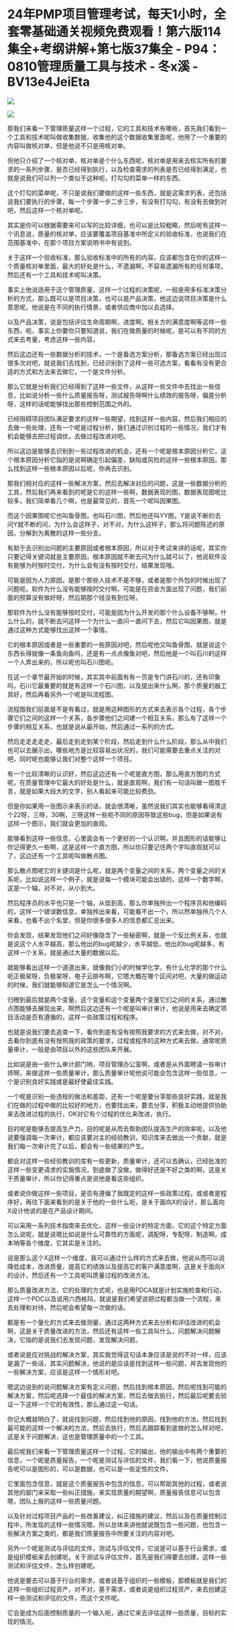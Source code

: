 # 24年PMP项目管理考试，每天1小时，全套零基础通关视频免费观看！第六版114集全+考纲讲解+第七版37集全 - P94：0810管理质量工具与技术 - 冬x溪 - BV13e4JeiEta

![](img/ae3988f4801082fd4322e40e7991d6e1_0.png)

![](img/ae3988f4801082fd4322e40e7991d6e1_1.png)

那我们来看一下管理质量这样一个过程，它的工具和技术有哪些，首先我们看到一个工具和技术呢叫做收集数据，收集他的这个数据收集里面呢，他用了一个重要的内容叫做核对单，但是他说不只是用核对单。

但他只介绍了一个核对单，核对单是个什么东西呢，核对单是用来去核实所有的要求的一系列步骤，是否已经得到执行，以及检查需求的列表是否已经得到满足，也就是说我们可以列一个类似于这种呃，打勾勾的菜单一样的东西。

这个打勾的菜单呢，不只是说我们要做的这样一些东西，就是这需求列表，还包括说我们要执行的步骤，每一个步骤一步二步三步，有没有打勾勾，有没有去做到对吧，然后这样一个核对单呢。

其实是你可以根据需要来可以写的比较详细，也可以是比较粗略，然后呢有这样一个讯息说，质量的核对单，应该要覆盖项目基准中所定义的验收标准，也说我们在范围基准中，在那个项目方案说明书中有说到。

关于这样一个验收标准，那么验收标准中的所有的内容，应该都包含在你的这样一个质量核对单里面，最大的好处是什么，不遗漏啊，不容易遗漏所有的任何事项，然后还有一个工具和技术呢叫决策。

事实上他说适用于这个管理质量，这样一个过程的决策呢，一般是用多标准决策分析的方式，那么既可以是项目决策，也可以是产品决策，他这边说项目决策是什么意思呢，他说是在不同的执行情景，或者供应商中加以去选择。

以及产品决策，说是包括评估生命周期啊，进度啊，相关方的满意度啊等这样一些东西，呃，事实上你要你只要知道说，我们在做质量的时候呢，是可以有不同的方式来去考量，考虑这样一些内容。

然后这边还有一些数据分析的技术，一个是备选方案分析，那备选方案已经出现过很多次对吧，就说我们去找到，已经识别到了这样一些可选方案，看看有没有更合适的方式和方法来去做它，一个是文件分析。

那么它就是分析我们已经得到了这样一些文件，从这样一些文件中去找出一些信息，比如说分析一些什么质量报告呀，测试报告呀啊什么绩效的报告呀，偏差分析呀，这样的话呢能够找出那些控制范围之外的。

已经阻碍项目团队满足要求的这样一些期望，找到这样一些内容，然后我们相应的去做一些处理，还有一个呢是过程分析，我们通过识别过程的一些情况，我们才有机会能够去把过程调优，去做过程改进对吧。

所以这边是能够去识别到一些过程改进的机会，还有一个呢是根本原因分析它，这个根本原因分析它指的是说啊确定引起偏差，缺陷或风险的这样一些根本原因，那么找到这样一些根本原因以后呢，你再去识别。

那我们相对应的这样一些解决方案，然后去解决对应的问题，这是一些数据分析的工具，然后我们再来看到的呢是它的这样一些啊，数据表现的图，数据表现图呢比较多，我们简单看几个啊，也是最常见的，首先一个呢叫因果图。

而这个因果图呢它也叫鱼骨图，也叫石川图，然后他还叫YY图，Y是说不断的去问Y就不断的问，为什么会这样子，对不对，为什么这样子，那么将问题陈述的原因，分解到为离散的这样一些分支。

有助于去识别出问题的主要原因或者根本原因，所以对于考试来讲的话呢，其实你只要记得关键词就是主要原因，根本原因就不断去问为什么就可以了，他说软件没有能够为时按时交付，为什么会有没有按时交付，结果发现哦。

可能是因为人力原因，是那个那些人技术不是不够，或者是那个外包的时候出现了问题呃，软件为什么没有能够按时交付啊，可能是在资金方面出现了问题，我们前面的预算没有做好呀，然后期那个钱没有到位呀。

那软件为什么没有能够按时交付，可能是因为什么开发的那个什么设备不够啊，什么什么的，就不断去问这样一个为什么一直问一直问下去，然后它叫因果图，就是通过这种方式能够找出这样一个事情。

它的根本原因或者是一些重要的一些原因对吧，然后呢他又叫鱼骨图，就是说这个东西长得就像一条鱼向鱼吗，还是有一点点像鱼对吧，然后他是一个叫石川的这样一个人弄出来的，所以呢也叫石川图呃。

在这一个章节最开始的时候，其实其中前面有有一页是专门讲石川的，还有印象吗，石川它最重要的就是有这样一个石川图，以及提出来什么啊，那个质量的器工具好，然后再看另外一个呢是叫流程图。

流程图我们前面是不是有看过，就是用这种图形的方式来去表示各个过程，各个步骤它们之间的这样一个关系，各步骤他们之间建一个相互关系，那么有了这样一个步骤的相互关系，也就是说从最开始，然后通过一系列的方式。

然后走走走走走，最后走到走到某个阶段，然后走到什么什么阶段，那么从中我们也可以去展示出，哪些地方是比较容易出状况的，我们可能需要去重点关注的对吧，同时呢也能够让我们对整个这样一个项目。

有一个比较清晰的认识好，然后这边还有一个呢是直方图，那么用直方图的方式呢，在质量管理中它最大的好处是什么，就是直观啊，我们有一句话叫做一图胜千言，就是如果大段大的文字，别人看起来可能比较费劲。

但是你如果用一张图示来表示的话，就会很清晰，虽然说我们其实也能够看得清这个22呀，三呀，30啊，三呀这样一些呃不同的原因导致这些bug，但是如果说有这样一个图示，我们就会更加的直观。

能够看到这样一些信息，心里面会有一个更好的一个认识啊，并且图形的话能够让你记得更久一些啊，这是这样一个直方图，所以你只要记住两个字叫直观就可以了，这边还有一个工具呢叫做散点图。

那么散点图呢它的关键词是什么呢，就是两个变量之间的关系，两个变量之间的关系呃，比如说这样一个例子，就是说每一个模块可能会出错的，这样一个数字啊，这是一个轴，对不对，从小到大。

然后程序员的水平也只是一个轴，从低到高，那么你单独拎出一个程序员和他编码的，这样一个错误数信息，单独拎出来看，可能看不出一个，所以然单独拎几个人来看，也看不出个名堂，但是你很多很多人的信息都汇总出来。

你会发现，结果发现他们之间好像隐含了一些秘密啊，就是一个反比例关系，也就是说这个人水平越高，那么他出的bug呢越少，水平越低，他出的bug呢越多，有这样一个关系，就是通过大量的数据以后。

就能够看出这样一个道道出来，就像我们小的时候学化学，有什么化学的那个什么呃正极架呀，负极架呀，电子云排布啊，它嗯大概在哪个区间对吧，大量的做运动的时候，我们就能够知道它是怎么一个情况啊。

归根到最后就是两个变量，这个变量和这个变量两个变量它们之间的关系，通过散点图能够去展现出来，啊然后这边还有一个呢是叫审计审计，他说是用来去确定项目活动是否有遵循的，这样一些政策过程和程序。

也就是说我们要去追查一下，看你到底有没有按照我要求的方式来去做，对不对，去看你到底有没有按照我的政策的要求，过程或程序的这种方式来去做，通常呢质量审计，一般是由项目以外的这些团队来开展。

比如说是由一些什么审计部门呐，项目管理办公室啊，或者是从外面聘请一些审计师啊，来做这样一些质量审计，那么质量审计呢他说可能会包含这样一些信息，一个是识别良好实践或是最好使最佳实践。

一个呢是识别一些违规的做法和差距，还有一个呢是要分享那些良好实践，就是我们在做的过程中做的比较好的地方，也要找出来，要去分享，积极主动地提供协助来去改进过程的执行，OK对它有个过程的优化来改进，执行。

目的呢是能够去提高生产力，目的呢是从而去帮助团队提高生产的效率呃，以及他说要强调每一次审计，都应该要对主的经验教训，知识库来去做出一个贡献，就是我们每一次审计完了以后，都会有一些结果的产生。

都会对这样一些经验教训的库有一些更新，质量审计，还可以去确认，已经批准的这样一些变更请求的实施情况，到底做了没做，做得好还是不好之类的啊，这是关于质量审计，所以你记得重点是说他是看这些组织。

或者说你做这样一些项目，是否有遵循了我既定的这样一些政策过程，或或者是程序好，再往下面来看到的是关于他的一些什么呃，是关于面向X的设计，那么面向X设计他说的是在产品设计期间。

可以采用一系列技术指南来去优化，这样一些设计的特定方面，它的这个特定方面怎么说呢，就是说嗯比如说是什么可靠性的方面呢，调配呀，专配呀，制造啊，成本呐等各个维度，它其实是关注的。

说是那么这个X这样一个维度，我可以通过什么样的方式来去做，他说从而可以说降低成本，改进质量，提高它的绩效以及提高它的客户满意度啊，这是关于面向X的设计，然后还有一个工具呢叫质量过程的改进方法。

那么质量改进方法，它的处理的方式呢，也是用PDCA就是计划实施检查和行动，这样一个PDC以及说用六西格玛，就说是我们希望说把过程都当做一个流程，来去处理和对待，然后呢会希望每一次做的话。

都是有一个量化的方式来去做测量，通过这两种方式来去分析和评估改进的机会啊，这是关于质量改进的方法，然后还有这样一些工具叫什么，问题解决问题解决，它指的是说我们去发现问题，发现解决问题。

或者说是应对挑战的解决方案，其实我觉得这句话本身应该是说的不对一样，应该是漏了一些话，其实问题解决，他说的是应该是找到这样一些问题，并去发现他的一些解决方案，应该是这样一个情形对吧。

嗯这边说到的说问题解决方案有定义问题，然后找到根本原因，然后呢找到可能的解决方案，然后呢选择一个最佳的解决方案，然后去做去执行，然后最后呢要去验证一下这样一个它的有效性，那么通过这一句话。

你记大概就明白了，就说找到问题，然后找到他的原因，找到他的方法，然后找到最可能的这样一个解决的方法，然后去执行，然后去跟踪看到底做的怎么样对吧，这是关于问题解决，这也是管理质量中的一个工具。

最后呢我们来看一下管理质量这样一个过程，它的输出，他的输出中有两个重要的信息，一个呢是质量报告，一个呢是测试与评估的文件，我们看一下，他说质量报告呢可以是图形的，可以是数据，也可以是一些定性的文件。

它里面包含信息，就是这个质量报告中包含的信息，可以帮助其他的过程，或者说其他的部门来采取一些纠正措施，来实现质量的期望啊，质量报告信息可以包含嗯，团队上报的这样一些质量问题。

以及针对过程项目产品的一些改善建议，纠正措施的建议，然后以及在质量控制过程中，所发现的这样一些情况嗯，所以总体来讲他就说既包含一些问题，也包含一些解决方案之类的，都是我们质量报告中所要关注的内容对吧。

另外一个呢是测试与评估的文件，测试与评估文件，它说是可以基于行业需求，或是组织模板来去创建呃，关于测试与评估文件，首先是我们得要去创建，这样一些测试和评估文件，怎么样创建呢。

他说是要去可以基于行业的需求，或者说基于组织的一些模板，那模板就是我们的这样一些组织过程资产，对不对，基于需求，或者说是组织过程资产，来去创建这样一些测试和评估的文件，而这个文件呢。

它会是成为后面控制质量的一个输入呃，通过它来去评估这样一些质量，目标的实现的情况。